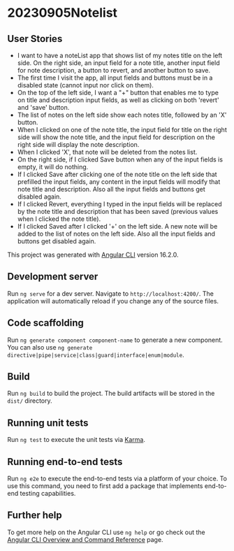 # 20230905Notelist

## User Stories

- I want to have a noteList app that shows list of my notes title on the left side. On the right side, an input field for a note title, another input field for note description, a button to revert, and another button to save.
- The first time I visit the app, all input fields and buttons must be in a disabled state (cannot input nor click on them).
- On the top of the left side, I want a "+" button that enables me to type on title and description input fields, as well as clicking on both 'revert' and 'save' button.
- The list of notes on the left side show each notes title, followed by an 'X' button.
- When I clicked on one of the note title, the input field for title on the right side will show the note title, and the input field for description on the right side will display the note description.
- When I clicked 'X', that note will be deleted from the notes list.
- On the right side, if I clicked Save button when any of the input fields is empty, it will do nothing.
- If I clicked Save after clicking one of the note title on the left side that prefilled the input fields, any content in the input fields will modify that note title and description. Also all the input fields and buttons get disabled again.
- If I clicked Revert, everything I typed in the input fields will be replaced by the note title and description that has been saved (previous values when I clicked the note title).
- If I clicked Saved after I clicked '+' on the left side. A new note will be added to the list of notes on the left side. Also all the input fields and buttons get disabled again.

This project was generated with [Angular CLI](https://github.com/angular/angular-cli) version 16.2.0.

## Development server

Run `ng serve` for a dev server. Navigate to `http://localhost:4200/`. The application will automatically reload if you change any of the source files.

## Code scaffolding

Run `ng generate component component-name` to generate a new component. You can also use `ng generate directive|pipe|service|class|guard|interface|enum|module`.

## Build

Run `ng build` to build the project. The build artifacts will be stored in the `dist/` directory.

## Running unit tests

Run `ng test` to execute the unit tests via [Karma](https://karma-runner.github.io).

## Running end-to-end tests

Run `ng e2e` to execute the end-to-end tests via a platform of your choice. To use this command, you need to first add a package that implements end-to-end testing capabilities.

## Further help

To get more help on the Angular CLI use `ng help` or go check out the [Angular CLI Overview and Command Reference](https://angular.io/cli) page.
